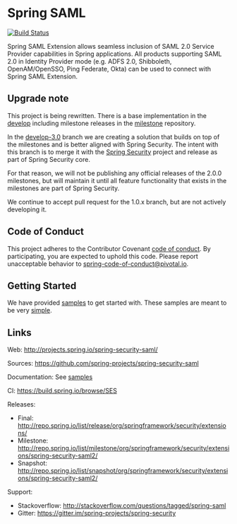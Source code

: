# Spring SAML

[![Build Status](https://travis-ci.org/spring-projects/spring-security-saml.svg?branch=develop)](https://github.com/spring-projects/spring-security-saml/)

Spring SAML Extension allows seamless inclusion of SAML 2.0 Service Provider capabilities in Spring applications. All products supporting SAML 2.0 in Identity Provider mode (e.g. ADFS 2.0, Shibboleth, OpenAM/OpenSSO, Ping Federate, Okta) can be used to connect with Spring SAML Extension.

## Upgrade note

This project is being rewritten. There is a base implementation in the 
[develop](https://github.com/spring-projects/spring-security-saml/tree/develop) including 
milestone releases in the [milestone](https://repo.spring.io/milestone/org/springframework/security/extensions/spring-security-saml2-core/)
repository.

In the [develop-3.0](https://github.com/spring-projects/spring-security-saml/tree/develop) branch we are creating a 
solution that builds on top of the milestones and is better aligned with Spring Security.
The intent with this branch is to merge it with the [Spring Security](https://github.com/spring-projects/spring-security) 
project and release as part of Spring Security core.

For that reason, we will not be publishing any official releases of the 2.0.0 milestones, but will maintain it
until all feature functionality that exists in the milestones are part of Spring Security.

We continue to accept pull request for the 1.0.x branch, but are not actively developing it.

## Code of Conduct
This project adheres to the Contributor Covenant [code of conduct](CODE_OF_CONDUCT.adoc).
By participating, you are expected to uphold this code. Please report unacceptable behavior to spring-code-of-conduct@pivotal.io.

## Getting Started

We have provided [samples](samples) to get started with. 
These samples are meant to be very [simple](samples).

## Links 
Web: http://projects.spring.io/spring-security-saml/

Sources: https://github.com/spring-projects/spring-security-saml

Documentation: See [samples](samples)

CI: https://build.spring.io/browse/SES

Releases:
- Final: http://repo.spring.io/list/release/org/springframework/security/extensions/
- Milestone: http://repo.spring.io/list/milestone/org/springframework/security/extensions/spring-security-saml2/
- Snapshot: http://repo.spring.io/list/snapshot/org/springframework/security/extensions/spring-security-saml2/

Support:
- Stackoverflow: http://stackoverflow.com/questions/tagged/spring-saml
- Gitter: https://gitter.im/spring-projects/spring-security
